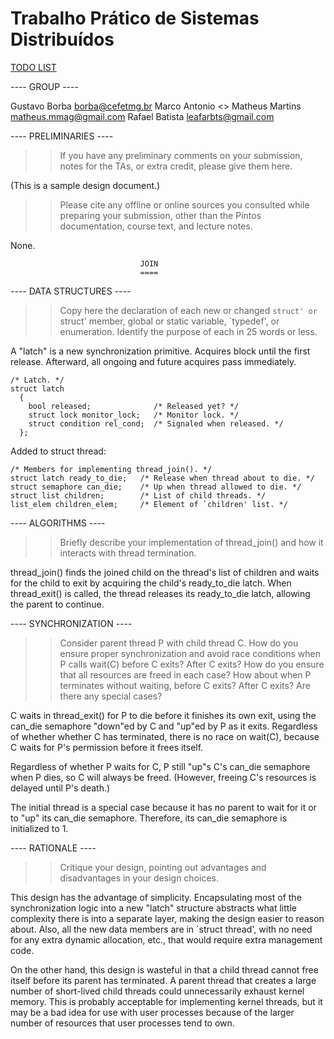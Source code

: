 # Trabalho Prático de Sistemas Distribuídos

[TODO LIST](https://github.com/gustavohsborba/SD/blob/master/doc/afazer.md "Coisas a Fazer")


---- GROUP ----

Gustavo Borba <borba@cefetmg.br>
Marco Antonio <>
Matheus Martins <matheus.mmag@gmail.com>
Rafael Batista <leafarbts@gmail.com>

---- PRELIMINARIES ----

>> If you have any preliminary comments on your submission, notes for
>> the TAs, or extra credit, please give them here.

(This is a sample design document.)

>> Please cite any offline or online sources you consulted while
>> preparing your submission, other than the Pintos documentation,
>> course text, and lecture notes.

None.

                                 JOIN
                                 ====

---- DATA STRUCTURES ----

>> Copy here the declaration of each new or changed `struct' or `struct'
>> member, global or static variable, `typedef', or enumeration.
>> Identify the purpose of each in 25 words or less.

A "latch" is a new synchronization primitive.  Acquires block
until the first release.  Afterward, all ongoing and future
acquires pass immediately.

    /* Latch. */
    struct latch
      {
        bool released;              /* Released yet? */
        struct lock monitor_lock;   /* Monitor lock. */
        struct condition rel_cond;  /* Signaled when released. */
      };

Added to struct thread:

    /* Members for implementing thread_join(). */
    struct latch ready_to_die;   /* Release when thread about to die. */
    struct semaphore can_die;    /* Up when thread allowed to die. */
    struct list children;        /* List of child threads. */
    list_elem children_elem;     /* Element of `children' list. */

---- ALGORITHMS ----

>> Briefly describe your implementation of thread_join() and how it
>> interacts with thread termination.

thread_join() finds the joined child on the thread's list of
children and waits for the child to exit by acquiring the child's
ready_to_die latch.  When thread_exit() is called, the thread
releases its ready_to_die latch, allowing the parent to continue.

---- SYNCHRONIZATION ----

>> Consider parent thread P with child thread C.  How do you ensure
>> proper synchronization and avoid race conditions when P calls wait(C)
>> before C exits?  After C exits?  How do you ensure that all resources
>> are freed in each case?  How about when P terminates without waiting,
>> before C exits?  After C exits?  Are there any special cases?

C waits in thread_exit() for P to die before it finishes its own
exit, using the can_die semaphore "down"ed by C and "up"ed by P as
it exits.  Regardless of whether whether C has terminated, there
is no race on wait(C), because C waits for P's permission before
it frees itself.

Regardless of whether P waits for C, P still "up"s C's can_die
semaphore when P dies, so C will always be freed.  (However,
freeing C's resources is delayed until P's death.)

The initial thread is a special case because it has no parent to
wait for it or to "up" its can_die semaphore.  Therefore, its
can_die semaphore is initialized to 1.

---- RATIONALE ----

>> Critique your design, pointing out advantages and disadvantages in
>> your design choices.

This design has the advantage of simplicity.  Encapsulating most
of the synchronization logic into a new "latch" structure
abstracts what little complexity there is into a separate layer,
making the design easier to reason about.  Also, all the new data
members are in `struct thread', with no need for any extra dynamic
allocation, etc., that would require extra management code.

On the other hand, this design is wasteful in that a child thread
cannot free itself before its parent has terminated.  A parent
thread that creates a large number of short-lived child threads
could unnecessarily exhaust kernel memory.  This is probably
acceptable for implementing kernel threads, but it may be a bad
idea for use with user processes because of the larger number of
resources that user processes tend to own.
